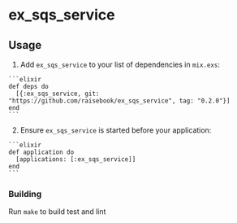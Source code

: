 # ex_sqs_service

## Usage

  1. Add `ex_sqs_service` to your list of dependencies in `mix.exs`:

    ```elixir
    def deps do
      [{:ex_sqs_service, git: "https://github.com/raisebook/ex_sqs_service", tag: "0.2.0"}]
    end
    ```

  2. Ensure `ex_sqs_service` is started before your application:

    ```elixir
    def application do
      [applications: [:ex_sqs_service]]
    end
    ```
### Building

Run `make` to build test and lint
